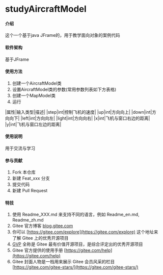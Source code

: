 # studyAircraftModel

#### 介绍
这个一个基于java JFrame的，用于教学面向对象的案例代码

#### 软件架构
基于JFrame

#### 使用方法
1. 创建一个AircraftModel类
2. 设置AircraftModel类的参数(常用参数列表如下方表格)
3. 创建一个MapModel类
4. 运行

|属性|输入类型|描述|
|step|int|控制飞机的速度|
|up|int|方向向上|
|down|int|方向向下|
|left|int|方向向左|
|light|int|方向向右|
|x|int|飞机与窗口右边的距离|
|y|int|飞机与窗口左边的距离|


#### 使用说明
用于交流与学习

#### 参与贡献

1.  Fork 本仓库
2.  新建 Feat_xxx 分支
3.  提交代码
4.  新建 Pull Request


#### 特技

1.  使用 Readme\_XXX.md 来支持不同的语言，例如 Readme\_en.md, Readme\_zh.md
2.  Gitee 官方博客 [blog.gitee.com](https://blog.gitee.com)
3.  你可以 [https://gitee.com/explore](https://gitee.com/explore) 这个地址来了解 Gitee 上的优秀开源项目
4.  [GVP](https://gitee.com/gvp) 全称是 Gitee 最有价值开源项目，是综合评定出的优秀开源项目
5.  Gitee 官方提供的使用手册 [https://gitee.com/help](https://gitee.com/help)
6.  Gitee 封面人物是一档用来展示 Gitee 会员风采的栏目 [https://gitee.com/gitee-stars/](https://gitee.com/gitee-stars/)

